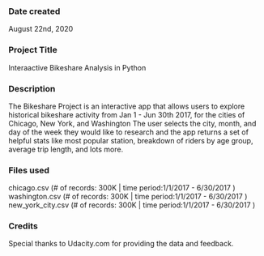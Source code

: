 ### Date created
August 22nd, 2020

### Project Title
Interaactive Bikeshare Analysis in Python

### Description
The Bikeshare Project is an interactive app that allows users to explore historical bikeshare activity from Jan 1 - Jun 30th 2017, for the cities of Chicago, New York, and Washington  The user selects the city, month, and day of the week they would like to research and the app returns a set of helpful stats like most popular station, breakdown of riders by age group, average trip length, and lots more.

### Files used

chicago.csv (# of records: 300K | time period:1/1/2017 - 6/30/2017 )
washington.csv (# of records: 300K | time period:1/1/2017 - 6/30/2017 )
new_york_city.csv (# of records: 300K | time period:1/1/2017 - 6/30/2017 )

### Credits
Special thanks to Udacity.com for providing the data and feedback.
